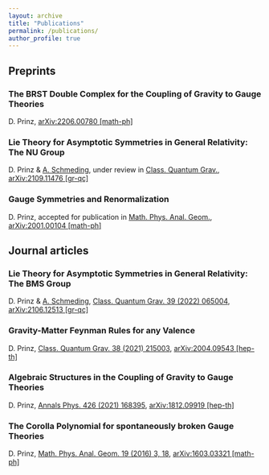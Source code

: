 ```yaml
---
layout: archive
title: "Publications"
permalink: /publications/
author_profile: true
---
```




## Preprints

### The BRST Double Complex for the Coupling of Gravity to Gauge Theories
D. Prinz, [arXiv:2206.00780 [math-ph]](https://arxiv.org/abs/2206.00780)

### Lie Theory for Asymptotic Symmetries in General Relativity: The NU Group
D. Prinz & [A. Schmeding](https://www.nord.no/en/employees/alexander-schmeding), under review in [Class. Quantum Grav.](https://iopscience.iop.org/journal/0264-9381), [arXiv:2109.11476 [gr-qc]](https://arxiv.org/abs/2109.11476)

### Gauge Symmetries and Renormalization
D. Prinz, accepted for publication in [Math. Phys. Anal. Geom.](https://link.springer.com/journal/11040/volumes-and-issues), [arXiv:2001.00104 [math-ph]](https://arxiv.org/abs/2001.00104)



## Journal articles

### Lie Theory for Asymptotic Symmetries in General Relativity: The BMS Group
D. Prinz & [A. Schmeding](https://www.nord.no/en/employees/alexander-schmeding), [Class. Quantum Grav. 39 (2022) 065004](https://iopscience.iop.org/article/10.1088/1361-6382/ac4ae2), [arXiv:2106.12513 [gr-qc]](https://arxiv.org/abs/2106.12513)

### Gravity-Matter Feynman Rules for any Valence
D. Prinz, [Class. Quantum Grav. 38 (2021) 215003](https://iopscience.iop.org/article/10.1088/1361-6382/ac1cc9), [arXiv:2004.09543 [hep-th]](https://arxiv.org/abs/2004.09543)

### Algebraic Structures in the Coupling of Gravity to Gauge Theories
D. Prinz, [Annals Phys. 426 (2021) 168395](https://www.sciencedirect.com/science/article/abs/pii/S0003491621000014), [arXiv:1812.09919 [hep-th]](https://arxiv.org/abs/1812.09919)

### The Corolla Polynomial for spontaneously broken Gauge Theories
D. Prinz, [Math. Phys. Anal. Geom. 19 (2016) 3, 18](https://link.springer.com/article/10.1007/s11040-016-9222-0), [arXiv:1603.03321 [math-ph]](https://arxiv.org/abs/1603.03321)
